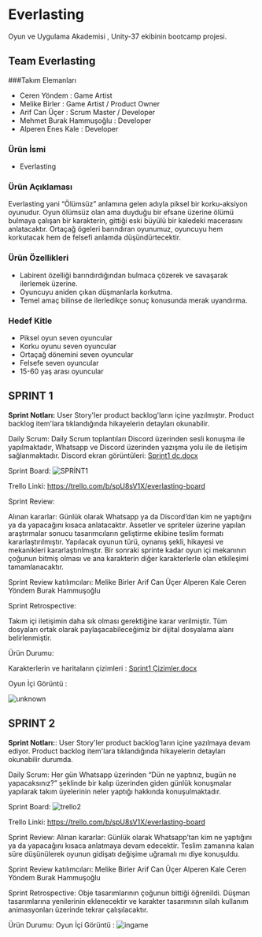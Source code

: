 # Everlasting
Oyun ve Uygulama Akademisi , Unity-37 ekibinin bootcamp projesi.

## Team Everlasting

###Takım Elemanları
* Ceren Yöndem : Game Artist
* Melike Birler : Game Artist / Product Owner 
* Arif Can Üçer : Scrum Master / Developer
* Mehmet Burak Hammuşoğlu : Developer
* Alperen Enes Kale : Developer

### Ürün İsmi

  - Everlasting


### Ürün Açıklaması

  Everlasting yani “Ölümsüz” anlamına gelen adıyla piksel bir korku-aksiyon oyunudur. Oyun ölümsüz olan ama duyduğu bir efsane üzerine ölümü bulmaya çalışan bir karakterin, gittiği eski büyülü bir kaledeki macerasını anlatacaktır. Ortaçağ ögeleri barındıran oyunumuz, oyuncuyu hem korkutacak hem de felsefi anlamda düşündürtecektir.
  
### Ürün Özellikleri

* Labirent özelliği barındırdığından bulmaca çözerek ve savaşarak ilerlemek üzerine.
* Oyuncuyu aniden çıkan düşmanlarla korkutma.
* Temel amaç bilinse de ilerledikçe sonuç konusunda merak uyandırma.

### Hedef Kitle

* Piksel oyun seven oyuncular
* Korku oyunu seven oyuncular
* Ortaçağ dönemini seven oyuncular
* Felsefe seven oyuncular
* 15-60 yaş arası oyuncular

## SPRINT 1

  **Sprint Notları:** User Story'ler product backlog'ların içine yazılmıştır. Product backlog item'lara tıklandığında hikayelerin detayları okunabilir.
  
  Daily Scrum: Daily Scrum toplantıları Discord üzerinden sesli konuşma ile yapılmaktadır, Whatsapp ve Discord üzerinden yazışma yolu ile de iletişim sağlanmaktadır.     Discord ekran görüntüleri:
  [Sprint1 dc.docx](https://github.com/arif3er/everlasting/files/8654444/Sprint1.dc.docx)
  

  
Sprint Board: 
![SPRİNT1](https://user-images.githubusercontent.com/91126291/167292648-3ed83d1a-70a2-4095-a1ac-7fb2e424e2ef.png)

Trello Linki:
https://trello.com/b/spU8sV1X/everlasting-board

Sprint Review:

Alınan kararlar: Günlük olarak Whatsapp ya da Discord’dan kim ne yaptığını ya da yapacağını kısaca anlatacaktır. Assetler ve spriteler üzerine yapılan araştırmalar sonucu tasarımcıların geliştirme ekibine teslim formatı kararlaştırılmıştır. Yapılacak oyunun türü, oynanış şekli, hikayesi ve mekanikleri kararlaştırılmıştır. Bir sonraki sprinte kadar oyun içi mekanının çoğunun bitmiş olması ve ana karakterin diğer karakterlerle olan etkileşimi tamamlanacaktır.

Sprint Review katılımcıları: 
Melike Birler
Arif Can Üçer
Alperen Kale
Ceren Yöndem 
Burak Hammuşoğlu

Sprint Retrospective: 

Takım içi iletişimin daha sık olması gerektiğine karar verilmiştir.
Tüm dosyaları ortak olarak paylaşacabileceğimiz bir dijital dosyalama alanı belirlenmiştir.

Ürün Durumu: 

Karakterlerin ve haritaların çizimleri : [Sprint1 Çizimler.docx](https://github.com/arif3er/everlasting/files/8664249/Sprint1.Cizimler.docx)

Oyun İçi Görüntü : 

![unknown](https://user-images.githubusercontent.com/91126291/167713090-d90893cb-9054-42cf-9255-69c5a5f2189c.png)

## SPRINT 2

**Sprint Notları:**: User Story'ler product backlog'ların içine yazılmaya devam ediyor. Product backlog item'lara tıklandığında hikayelerin detayları okunabilir durumda.

Daily Scrum: Her gün Whatsapp üzerinden “Dün ne yaptınız, bugün ne yapacaksınız?” şeklinde bir kalıp üzerinden giden günlük konuşmalar yapılarak takım üyelerinin neler yaptığı hakkında konuşulmaktadır.

Sprint Board: 
![trello2](https://user-images.githubusercontent.com/91126291/169712533-5beed04f-79af-48ad-b8c5-82d4ae105f25.png)

Trello Linki:
https://trello.com/b/spU8sV1X/everlasting-board

Sprint Review:
Alınan kararlar: Günlük olarak Whatsapp’tan kim ne yaptığını ya da yapacağını kısaca anlatmaya devam edecektir. Teslim zamanına kalan süre düşünülerek oyunun gidişatı değişime uğramalı mı diye konuşuldu.

Sprint Review katılımcıları:
Melike Birler
Arif Can Üçer
Alperen Kale 
Ceren Yöndem 
Burak Hammuşoğlu

Sprint Retrospective:
Obje tasarımlarının çoğunun bittiği öğrenildi. Düşman tasarımlarına yenilerinin eklenecektir ve karakter tasarımının silah kullanım animasyonları üzerinde tekrar çalışılacaktır.

Ürün Durumu: 
Oyun İçi Görüntü : 
![ingame](https://user-images.githubusercontent.com/91126291/169712861-ba0c86cc-4d61-4bc9-9b23-35625bbb6483.png)




